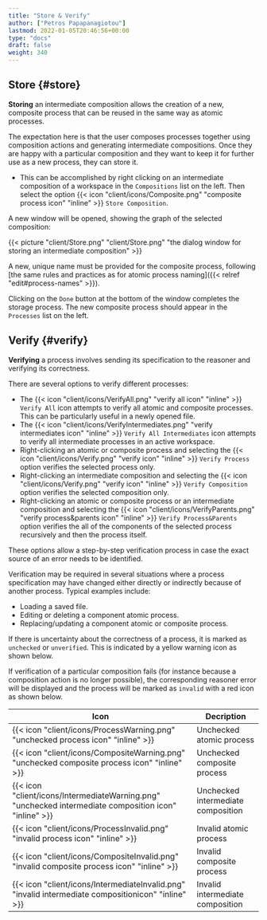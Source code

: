 ```yaml
---
title: "Store & Verify"
author: ["Petros Papapanagiotou"]
lastmod: 2022-01-05T20:46:56+00:00
type: "docs"
draft: false
weight: 340
---
```


## Store {#store}

**Storing** an intermediate composition allows the creation of a new, composite process that can be reused in the same way as atomic processes.

The expectation here is that the user composes processes together using composition actions and generating intermediate compositions. Once they are happy with a particular composition and they want to keep it for further use as a new process, they can store it.

-   This can be accomplished by right clicking on an intermediate composition of a workspace in the `Compositions` list on the left. Then select the option {{< icon "client/icons/Composite.png" "composite process icon" "inline" >}} `Store Composition`.

A new window will be opened, showing the graph of the selected composition:

{{< picture "client/Store.png" "client/Store.png" "the dialog window for storing an intermediate composition" >}}

A new, unique name must be provided for the composite process, following [the same rules and practices as for atomic process naming]({{< relref "edit#process-names" >}}).

Clicking on the `Done` button at the bottom of the window completes the storage process. The new composite process should appear in the `Processes` list on the left.


## Verify {#verify}

**Verifying** a process involves sending its specification to the reasoner and verifying its correctness.

There are several options to verify different processes:

-   The {{< icon "client/icons/VerifyAll.png" "verify all icon" "inline" >}} `Verify All` icon attempts to verify all atomic and composite processes. This can be particularly useful in a newly opened file.
-   The {{< icon "client/icons/VerifyIntermediates.png" "verify intermediates icon" "inline" >}} `Verify All Intermediates` icon attempts to verify all intermediate processes in an active workspace.
-   Right-clicking an atomic or composite process and selecting the {{< icon "client/icons/Verify.png" "verify icon" "inline" >}} `Verify Process` option verifies the selected process only.
-   Right-clicking an intermediate composition and selecting the {{< icon "client/icons/Verify.png" "verify icon" "inline" >}} `Verify Composition` option verifies the selected composition only.
-   Right-clicking an atomic or composite process or an intermediate composition and selecting the {{< icon "client/icons/VerifyParents.png" "verify process&parents icon" "inline" >}} `Verify Process&Parents` option verifies the all of the components of the selected process recursively and then the process itself.

These options allow a step-by-step verification process in case the exact source of an error needs to be identified.

Verification may be required in several situations where a process specification may have changed either directly or indirectly because of another process. Typical examples include:

-   Loading a saved file.
-   Editing or deleting a component atomic process.
-   Replacing/updating a component atomic or composite process.

If there is uncertainty about the correctness of a process, it is marked as `unchecked` or `unverified`. This is indicated by a yellow warning icon as shown below.

If verification of a particular composition fails (for instance because a composition action is no longer possible), the corresponding reasoner error will be displayed and the process will be marked as `invalid` with a red icon as shown below.

| Icon                                                                                                   | Decription                         |
|--------------------------------------------------------------------------------------------------------|------------------------------------|
| {{< icon "client/icons/ProcessWarning.png" "unchecked process icon" "inline" >}}                       | Unchecked atomic process           |
| {{< icon "client/icons/CompositeWarning.png" "unchecked composite process icon" "inline" >}}           | Unchecked composite process        |
| {{< icon "client/icons/IntermediateWarning.png" "unchecked intermediate composition icon" "inline" >}} | Unchecked intermediate composition |
| {{< icon "client/icons/ProcessInvalid.png" "invalid process icon" "inline" >}}                         | Invalid atomic process             |
| {{< icon "client/icons/CompositeInvalid.png" "invalid composite process icon" "inline" >}}             | Invalid composite process          |
| {{< icon "client/icons/IntermediateInvalid.png" "invalid intermediate compositionicon" "inline" >}}    | Invalid intermediate composition   |